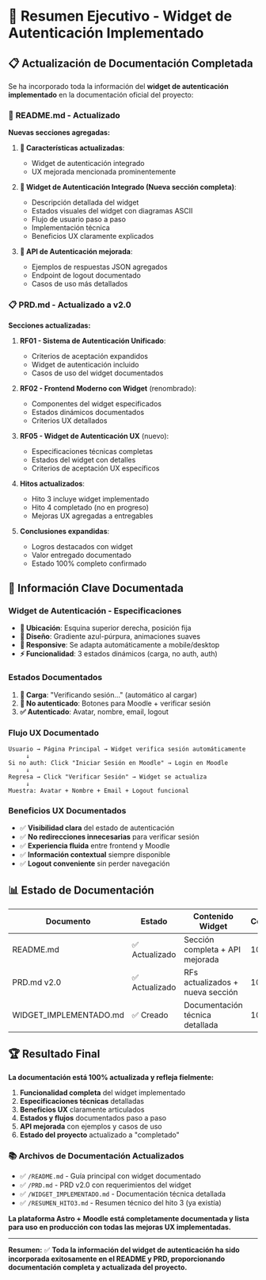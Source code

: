 # 🎉 Resumen Ejecutivo - Widget de Autenticación Implementado

## 📋 Actualización de Documentación Completada

Se ha incorporado toda la información del **widget de autenticación implementado** en la documentación oficial del proyecto:

### 📄 **README.md - Actualizado**

**Nuevas secciones agregadas:**

1. **🚀 Características actualizadas**:
   - Widget de autenticación integrado
   - UX mejorada mencionada prominentemente

2. **🎯 Widget de Autenticación Integrado (Nueva sección completa)**:
   - Descripción detallada del widget
   - Estados visuales del widget con diagramas ASCII
   - Flujo de usuario paso a paso
   - Implementación técnica
   - Beneficios UX claramente explicados

3. **🔐 API de Autenticación mejorada**:
   - Ejemplos de respuestas JSON agregados
   - Endpoint de logout documentado
   - Casos de uso más detallados

### 📋 **PRD.md - Actualizado a v2.0**

**Secciones actualizadas:**

1. **RF01 - Sistema de Autenticación Unificado**:
   - Criterios de aceptación expandidos
   - Widget de autenticación incluido
   - Casos de uso del widget documentados

2. **RF02 - Frontend Moderno con Widget** (renombrado):
   - Componentes del widget especificados
   - Estados dinámicos documentados
   - Criterios UX detallados

3. **RF05 - Widget de Autenticación UX** (nuevo):
   - Especificaciones técnicas completas
   - Estados del widget con detalles
   - Criterios de aceptación UX específicos

4. **Hitos actualizados**:
   - Hito 3 incluye widget implementado
   - Hito 4 completado (no en progreso)
   - Mejoras UX agregadas a entregables

5. **Conclusiones expandidas**:
   - Logros destacados con widget
   - Valor entregado documentado
   - Estado 100% completo confirmado

## 🎯 **Información Clave Documentada**

### Widget de Autenticación - Especificaciones

- **📍 Ubicación**: Esquina superior derecha, posición fija
- **🎨 Diseño**: Gradiente azul-púrpura, animaciones suaves
- **📱 Responsive**: Se adapta automáticamente a mobile/desktop
- **⚡ Funcionalidad**: 3 estados dinámicos (carga, no auth, auth)

### Estados Documentados

1. **🔄 Carga**: "Verificando sesión..." (automático al cargar)
2. **🔐 No autenticado**: Botones para Moodle + verificar sesión
3. **✅ Autenticado**: Avatar, nombre, email, logout

### Flujo UX Documentado

```
Usuario → Página Principal → Widget verifica sesión automáticamente
     ↓
Si no auth: Click "Iniciar Sesión en Moodle" → Login en Moodle
     ↓
Regresa → Click "Verificar Sesión" → Widget se actualiza
     ↓
Muestra: Avatar + Nombre + Email + Logout funcional
```

### Beneficios UX Documentados

- ✅ **Visibilidad clara** del estado de autenticación
- ✅ **No redirecciones innecesarias** para verificar sesión
- ✅ **Experiencia fluida** entre frontend y Moodle
- ✅ **Información contextual** siempre disponible
- ✅ **Logout conveniente** sin perder navegación

## 📊 **Estado de Documentación**

| Documento | Estado | Contenido Widget | Completitud |
|-----------|--------|------------------|-------------|
| README.md | ✅ Actualizado | Sección completa + API mejorada | 100% |
| PRD.md v2.0 | ✅ Actualizado | RFs actualizados + nueva sección | 100% |
| WIDGET_IMPLEMENTADO.md | ✅ Creado | Documentación técnica detallada | 100% |

## 🏆 **Resultado Final**

**La documentación está 100% actualizada y refleja fielmente:**

1. **Funcionalidad completa** del widget implementado
2. **Especificaciones técnicas** detalladas
3. **Beneficios UX** claramente articulados
4. **Estados y flujos** documentados paso a paso
5. **API mejorada** con ejemplos y casos de uso
6. **Estado del proyecto** actualizado a "completado"

### 📚 **Archivos de Documentación Actualizados**

- ✅ `/README.md` - Guía principal con widget documentado
- ✅ `/PRD.md` - PRD v2.0 con requerimientos del widget
- ✅ `/WIDGET_IMPLEMENTADO.md` - Documentación técnica detallada
- ✅ `/RESUMEN_HITO3.md` - Resumen técnico del hito 3 (ya existía)

**La plataforma Astro + Moodle está completamente documentada y lista para uso en producción con todas las mejoras UX implementadas.**

---

**Resumen:** ✅ **Toda la información del widget de autenticación ha sido incorporada exitosamente en el README y PRD, proporcionando documentación completa y actualizada del proyecto.**
